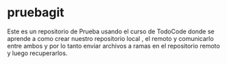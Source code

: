 # pruebagit
Este es un repositorio de Prueba usando el curso de TodoCode donde se aprende a como crear nuestro repositorio local , 
el remoto y comunicarlo entre ambos  y por lo tanto enviar archivos a ramas en el repositorio remoto y luego recuperarlos. 
